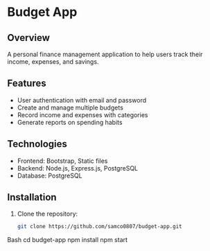 # Budget App

## Overview
A personal finance management application to help users track their income, expenses, and savings.

## Features
* User authentication with email and password
* Create and manage multiple budgets
* Record income and expenses with categories
* Generate reports on spending habits

## Technologies
* Frontend: Bootstrap, Static files
* Backend: Node.js, Express.js, PostgreSQL
* Database: PostgreSQL

## Installation
1. Clone the repository:
   ```bash
   git clone https://github.com/samco0807/budget-app.git

Bash
cd budget-app
npm install
npm start
